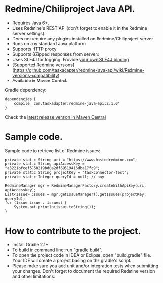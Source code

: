 # Redmine/Chiliproject Java API.

* Requires Java 6+.
* Uses Redmine's REST API (don't forget to enable it in the Redmine server settings).
* Does not require any plugins installed on Redmine/Chiliproject server.
* Runs on any standard Java platform
* Supports HTTP proxy
* Supports GZipped responses from servers
* Uses SLF4J for logging. Provide [your own SLF4J binding](http://www.slf4j.org/codes.html#StaticLoggerBinder)
* [Supported Redmine versions] (https://github.com/taskadapter/redmine-java-api/wiki/Redmine-versions-compatibility)
* Available in Maven Central.

Gradle dependency:

    dependencies {
        compile 'com.taskadapter:redmine-java-api:2.1.0'
    }

Check the [latest release version in Maven Central](http://search.maven.org/#search%7Cgav%7C1%7Cg%3A%22com.taskadapter%22%20AND%20a%3A%22redmine-java-api%22)

# Sample code.

Sample code to retrieve list of Redmine issues:

    private static String uri = "https://www.hostedredmine.com";
    private static String apiAccessKey = "a3221bfcef5750219bd0a2df69519416dba17fc9";
    private static String projectKey = "taskconnector-test";
    private static Integer queryId = null; // any

    RedmineManager mgr = RedmineManagerFactory.createWithApiKey(uri, apiAccessKey);
    List<Issue> issues = mgr.getIssueManager().getIssues(projectKey, queryId);
    for (Issue issue : issues) {
        System.out.println(issue.toString());
    }

# How to contribute to the project.
* Install Gradle 2.1+.
* To build in command line: run "gradle build".
* To open the project code in IDEA or Eclipse: open "build.gradle" file. Your IDE will create a project basing on the gradle's script.
* Please make sure you add unit and/or integration tests when submitting your changes. 
Don't forget to document the required Redmine version and other limitations. 
